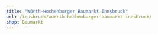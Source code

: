 ```yaml
---
title: "Würth-Hochenburger Baumarkt Innsbruck"
url: /innsbruck/wuerth-hochenburger-baumarkt-innsbruck/
shop: Baumarkt
---
```

